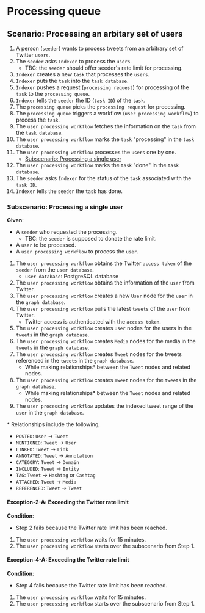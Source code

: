 # Processing queue

## Scenario: Processing an arbitary set of users

1. A person (`seeder`) wants to process tweets from an arbitrary set of Twitter `users`.
2. The `seeder` asks `Indexer` to process the `users`.
    - TBC: the `seeder` should offer seeder's rate limit for processing.
3. `Indexer` creates a new `task` that processes the `users`.
4. `Indexer` puts the `task` into the `task database`.
5. `Indexer` pushes a request (`processing request`) for processing of the `task` to the `processing queue`.
6. `Indexer` tells the `seeder` the ID (`task ID`) of the `task`.
7. The `processing queue` picks the `processing request` for processing.
8. The `processing queue` triggers a workflow (`user processing workflow`) to process the `task`.
9. The `user processing workflow` fetches the information on the `task` from the `task database`.
10. The `user processing workflow` marks the `task` "processing" in the `task database`.
11. The `user processing workflow` processes the `users` one by one.
    - [Subscenario: Processing a single user](#subscenario-processing-a-single-user)
12. The `user processing workflow` marks the `task` "done" in the `task database`.
13. The `seeder` asks `Indexer` for the status of the `task` associated with the `task ID`.
14. `Indexer` tells the `seeder` the `task` has done.

### Subscenario: Processing a single user

**Given**:
- A `seeder` who requested the processing.
    - TBC: the `seeder` is supposed to donate the rate limit.
- A `user` to be processed.
- A `user processing workflow` to process the `user`.

1. The `user processing workflow` obtains the Twitter `access token` of the `seeder` from the `user database`.
    - `user database`: PostgreSQL database
2. The `user processing workflow` obtains the information of the `user` from Twitter.
3. The `user processing workflow` creates a new `User` node for the `user` in the `graph database`.
4. The `user processing workflow` pulls the latest `tweets` of the `user` from Twitter.
    - Twitter access is authenticated with the `access token`.
5. The `user processing workflow` creates `User` nodes for the users in the `tweets` in the `graph database`.
6. The `user processing workflow` creates `Media` nodes for the media in the `tweets` in the `graph database`.
7. The `user processing workflow` creates `Tweet` nodes for the tweets referenced in the `tweets` in the `graph database`.
    - While making relationships\* between the `Tweet` nodes and related nodes.
8. The `user processing workflow` creates `Tweet` nodes for the `tweets` in the `graph database`.
    - While making relationships\* between the `Tweet` nodes and related nodes.
9. The `user processing workflow` updates the indexed tweet range of the `user` in the `graph database`.

\* Relationships include the following,
- `POSTED`: `User` &rightarrow; `Tweet`
- `MENTIONED`: `Tweet` &rightarrow; `User`
- `LINKED`: `Tweet` &rightarrow; `Link`
- `ANNOTATED`: `Tweet` &rightarrow; `Annotation`
- `CATEGORY`: `Tweet` &rightarrow; `Domain`
- `INCLUDED`: `Tweet` &rightarrow; `Entity`
- `TAG`: `Tweet` &rightarrow; `Hashtag` or `Cashtag`
- `ATTACHED`: `Tweet` &rightarrow; `Media`
- `REFERENCED`: `Tweet` &rightarrow; `Tweet`

#### Exception-2-A: Exceeding the Twitter rate limit

**Condition**:
- Step 2 fails because the Twitter rate limit has been reached.

1. The `user processing workflow` waits for 15 minutes.
2. The `user processing workflow` starts over the subscenario from Step 1.

#### Exception-4-A: Exceeding the Twitter rate limit

**Condition**:
- Step 4 fails because the Twitter rate limit has been reached.

1. The `user processing workflow` waits for 15 minutes.
2. The `user processing workflow` starts over the subscenario from Step 1.